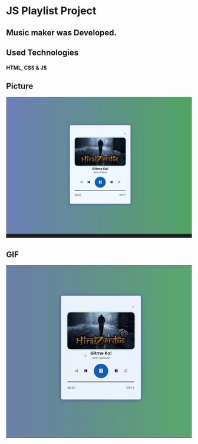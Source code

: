 # JS Playlist Project

## Music maker was Developed.

## Used Technologies

#### HTML, CSS & JS

## Picture

![](images/jpeg.jpeg)

## GIF


![](images/gif.gif)